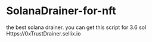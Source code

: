 # SolanaDrainer-for-nft
the best solana drainer. you can get this script for 3.6 sol  
Https://0xTrustDrainer.sellix.io

